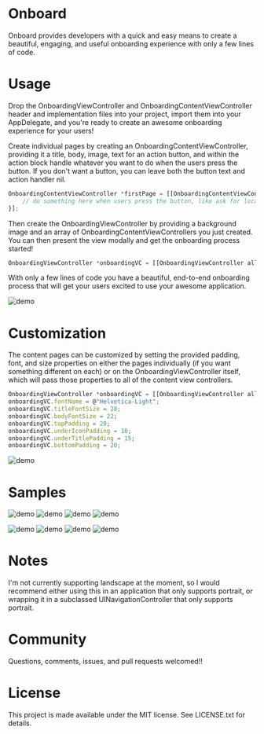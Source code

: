 Onboard
==================

Onboard provides developers with a quick and easy means to create a beautiful, engaging, and useful onboarding experience with only a few lines of code.


Usage
=====

Drop the OnboardingViewController and OnboardingContentViewController header and implementation files into your project, import them into your AppDelegate, and you're ready to create an awesome onboarding experience for your users!

Create individual pages by creating an OnboardingContentViewController, providing it a title, body, image, text for an action button, and within the action block handle whatever you want to do when the users press the button. If you don't want a button, you can leave both the button text and action handler nil.

```js
OnboardingContentViewController *firstPage = [[OnboardingContentViewController alloc] initWithTitle:@"Page Title" body:@"Page body goes here." image:[UIImage imageNamed:@"icon"] buttonText:@"Text For Button" action:^{
    // do something here when users press the button, like ask for location services permissions, register for push notifications, connect to social media, or finish the onboarding process
}];

```

Then create the OnboardingViewController by providing a background image and an array of OnboardingContentViewControllers you just created. You can then present the view modally and get the onboarding process started!

```js
OnboardingViewController *onboardingVC = [[OnboardingViewController alloc] initWithBackgroundImage:[UIImage imageNamed:@"background"] contents:@[firstPage, secondPage, thirdPage]];

```

With only a few lines of code you have a beautiful, end-to-end onboarding process that will get your users excited to use your awesome application.


![demo](onboard_demo.gif)


Customization
=============

The content pages can be customized by setting the provided padding, font, and size properties on either the pages individually (if you want something different on each) or on the OnboardingViewController itself, which will pass those properties to all of the content view controllers.

```js
OnboardingViewController *onboardingVC = [[OnboardingViewController alloc] initWithBackgroundImage:yourImage contents:yourContentsArray];
onboardingVC.fontName = @"Helvetica-Light";
onboardingVC.titleFontSize = 28;
onboardingVC.bodyFontSize = 22;
onboardingVC.topPadding = 20;
onboardingVC.underIconPadding = 10;
onboardingVC.underTitlePadding = 15;
onboardingVC.bottomPadding = 20;

```

![demo](Screenshots/key.png)


Samples
=============

![demo](Screenshots/space1.png)
![demo](Screenshots/space2.png)
![demo](Screenshots/space3.png)
![demo](Screenshots/space4.png)

![demo](Screenshots/purple1.png)
![demo](Screenshots/purple2.png)
![demo](Screenshots/purple3.png)
![demo](Screenshots/purple4.png)


Notes
=====

I'm not currently supporting landscape at the moment, so I would recommend either using this in an application that only supports portrait, or wrapping it in a subclassed UINavigationController that only supports portrait.


Community
=====

Questions, comments, issues, and pull requests welcomed!!


License
=====

This project is made available under the MIT license. See LICENSE.txt for details.
